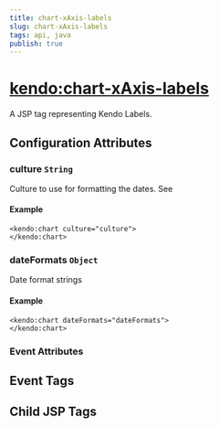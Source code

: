 ```yaml
---
title: chart-xAxis-labels
slug: chart-xAxis-labels
tags: api, java
publish: true
---
```


# <kendo:chart-xAxis-labels>
A JSP tag representing Kendo Labels.

## Configuration Attributes


### culture `String`

Culture to use for formatting the dates. See

#### Example
    <kendo:chart culture="culture">
    </kendo:chart>



### dateFormats `Object`

Date format strings

#### Example
    <kendo:chart dateFormats="dateFormats">
    </kendo:chart>



### Event Attributes

## Event Tags


## Child JSP Tags

